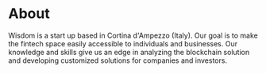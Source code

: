 # About

Wisdom is a start up based in Cortina d'Ampezzo (Italy). Our goal is to make the fintech space easily accessible to individuals and businesses.
Our knowledge and skills give us an edge in analyzing the blockchain solution and developing customized solutions for companies and investors.



